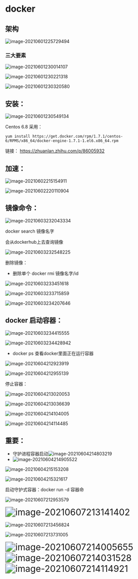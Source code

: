 # docker

## 架构

![image-20210601225729494](https://gitee.com/xu_guo_dong/images/raw/master/img/image-20210601225729494.png)

### 三大要素

![image-20210601230014107](https://gitee.com/xu_guo_dong/images/raw/master/img/image-20210601230014107.png)

![image-20210601230221318](https://gitee.com/xu_guo_dong/images/raw/master/img/image-20210601230221318.png)

![image-20210601230320580](https://gitee.com/xu_guo_dong/images/raw/master/img/image-20210601230320580.png)

## 安装：

![image-20210601230549134](https://gitee.com/xu_guo_dong/images/raw/master/img/image-20210601230549134.png)

Centos 6.8 采用：

```text
yum install https://get.docker.com/rpm/1.7.1/centos-6/RPMS/x86_64/docker-engine-1.7.1-1.el6.x86_64.rpm
```

链接： https://zhuanlan.zhihu.com/p/86005932

## 加速：

![image-20210602215154911](https://gitee.com/xu_guo_dong/images/raw/master/img/image-20210602215154911.png)

![image-20210602220110904](https://gitee.com/xu_guo_dong/images/raw/master/img/image-20210602220110904.png)

## 镜像命令：

![image-20210603232043334](https://gitee.com/xu_guo_dong/images/raw/master/img/image-20210603232043334.png)

docker  search 镜像名字

会从dockerhub上去查询镜像

![image-20210603232548225](https://gitee.com/xu_guo_dong/images/raw/master/img/image-20210603232548225.png)

删除镜像：

- 删除单个 docker rmi 镜像名字/id

![image-20210603233451618](https://gitee.com/xu_guo_dong/images/raw/master/img/image-20210603233451618.png)

![image-20210603233715859](https://gitee.com/xu_guo_dong/images/raw/master/img/image-20210603233715859.png)

![image-20210603234207646](https://gitee.com/xu_guo_dong/images/raw/master/img/image-20210603234207646.png)

## docker 启动容器：

![image-20210603234415555](https://gitee.com/xu_guo_dong/images/raw/master/img/image-20210603234415555.png)

![image-20210603234428942](https://gitee.com/xu_guo_dong/images/raw/master/img/image-20210603234428942.png)

- docker ps 查看docker里面正在运行容器

![image-20210604212923919](https://gitee.com/xu_guo_dong/images/raw/master/img/image-20210604212923919.png)

![image-20210604212955139](https://gitee.com/xu_guo_dong/images/raw/master/img/image-20210604212955139.png)

停止容器：

![image-20210604213020053](https://gitee.com/xu_guo_dong/images/raw/master/img/image-20210604213020053.png)

![image-20210604213036639](https://gitee.com/xu_guo_dong/images/raw/master/img/image-20210604213036639.png)

![image-20210604214104005](https://gitee.com/xu_guo_dong/images/raw/master/img/image-20210604214104005.png)

![image-20210604214114485](https://gitee.com/xu_guo_dong/images/raw/master/img/image-20210604214114485.png)

## 重要：

- 守护进程容器启动![image-20210604214803219](https://gitee.com/xu_guo_dong/images/raw/master/img/image-20210604214803219.png)
- ![image-20210604214905522](https://gitee.com/xu_guo_dong/images/raw/master/img/image-20210604214905522.png)

![image-20210604215153208](https://gitee.com/xu_guo_dong/images/raw/master/img/image-20210604215153208.png)

![image-20210604215321617](https://gitee.com/xu_guo_dong/images/raw/master/img/image-20210604215321617.png)



启动守护式容器：docker run -d 容器命

![image-20210607212953579](https://gitee.com/xu_guo_dong/images/raw/master/img/image-20210607212953579.png)

<img src="https://gitee.com/xu_guo_dong/images/raw/master/img/image-20210607213141402.png" alt="image-20210607213141402" style="zoom:200%;" />

![image-20210607213456824](https://gitee.com/xu_guo_dong/images/raw/master/img/image-20210607213456824.png)

![image-20210607213731005](https://gitee.com/xu_guo_dong/images/raw/master/img/image-20210607213731005.png)

<img src="https://gitee.com/xu_guo_dong/images/raw/master/img/image-20210607214005655.png" alt="image-20210607214005655" style="zoom:200%;" />

<img src="https://gitee.com/xu_guo_dong/images/raw/master/img/image-20210607214031528.png" alt="image-20210607214031528" style="zoom:200%;" />



<img src="https://gitee.com/xu_guo_dong/images/raw/master/img/image-20210607214114921.png" alt="image-20210607214114921" style="zoom:200%;" />